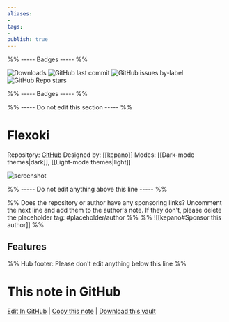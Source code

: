 ```yaml
---
aliases:
- 
tags: 
- 
publish: true
---
```


%% ----- Badges ----- %%

![Downloads](https://img.shields.io/badge/downloads-1143-573E7A?style=for-the-badge&logo=)
![GitHub last commit](https://img.shields.io/github/last-commit/kepano/flexoki-obsidian?color=573E7A&label=last%20update&logo=github&style=for-the-badge)
![GitHub issues by-label](https://img.shields.io/github/issues/kepano/flexoki-obsidian/help%20wanted?color=573E7A&logo=github&style=for-the-badge) 
![GitHub Repo stars](https://img.shields.io/github/stars/kepano/flexoki-obsidian?color=573E7A&logo=github&style=for-the-badge)

%% ----- Badges ----- %%

%% ----- Do not edit this section ----- %%

# Flexoki

Repository: [GitHub](https://github.com/kepano/flexoki-obsidian)
Designed by: [[kepano]]
Modes: [[Dark-mode themes|dark]], [[Light-mode themes|light]]



![screenshot](https://github.com/kepano/flexoki-obsidian/raw/HEAD/cover-small.png)

%% ----- Do not edit anything above this line ----- %% 

%% Does the repository or author have any sponsoring links? Uncomment the next line and add them to the author's note. If they don't, please delete the placeholder tag: #placeholder/author %%
%% ![[kepano#Sponsor this author]] %%


## Features



%% Hub footer: Please don't edit anything below this line %%

# This note in GitHub

<span class="git-footer">[Edit In GitHub](https://github.dev/obsidian-community/obsidian-hub/blob/main/02%20-%20Community%20Expansions/02.05%20All%20Community%20Expansions/Themes/Flexoki.md "git-hub-edit-note") | [Copy this note](https://raw.githubusercontent.com/obsidian-community/obsidian-hub/main/02%20-%20Community%20Expansions/02.05%20All%20Community%20Expansions/Themes/Flexoki.md "git-hub-copy-note") | [Download this vault](https://github.com/obsidian-community/obsidian-hub/archive/refs/heads/main.zip "git-hub-download-vault") </span>
